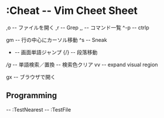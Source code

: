 :Cheat -- Vim Cheet Sheet
==========================
,o -- ファイルを開く
,r -- Grep
,, -- コマンド一覧
^-p -- ctrlp

gm -- 行の中心にカーソル移動
^s -- Sneak
- -- 画面単語ジャンプ
{/} -- 段落移動

*/g* -- 単語検索／置換
<Esc><Esc> -- 検索色クリア
vv -- expand visual region


gx -- ブラウザで開く

Programming
------------
<F6> -- :TestNearest
<F7> -- :TestFile
